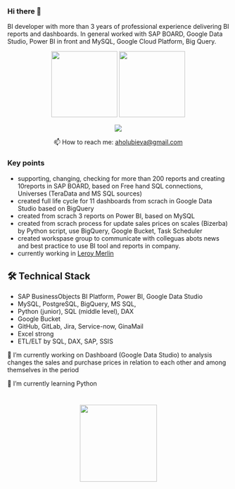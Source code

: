 ### Hi there 👋
BI developer with more than 3 years of professional experience delivering BI reports and dashboards.
In general worked with SAP BOARD, Google Data Studio, Power BI in front and MySQL, Google Cloud Platform, Big Query. 

<p align='center'>
   <a href="https://github-readme-stats.vercel.app/api?username=AlyonaCherry&show_icons=true&count_private=true">
       <img height=150 src="https://github-readme-stats.vercel.app/api?username=AlyonaCherry&show_icons=true&count_private=true"/></a>
   <a href="https://github.com/AlyonaCherry/github-readme-stats">
       <img height=150 src="https://github-readme-stats.vercel.app/api/top-langs/?username=AlyonaCherry&layout=compact"/></a>
</p>

<p align='center'>
   <a href="https://www.linkedin.com/in/alyona-holubieva-373724212/">
       <img src="https://img.shields.io/badge/linkedin-%230077B5.svg?&style=for-the-badge&logo=linkedin&logoColor=white"/>
   </a>
<p align='center'>
   📫 How to reach me: <a href='mailto:aholubieva@gmail.com'>aholubieva@gmail.com</a>
</p>



### Key points

*   supporting, changing, checking for more than 200 reports and creating 10reports in SAP BOARD, 
    based on Free hand SQL connections, Universes (TeraData and MS SQL sources)
*   created full life cycle for 11 dashboards from scrach in Google Data Studio based on BigQuery
*   created from scrach 3 reports on Power BI, based on MySQL 
*   created from scrach process for update sales prices on scales (Bizerba) by Python script, use BigQuery, Google Bucket, Task Scheduler
*   created workspase group to communicate with colleguas abots news and best practice to use BI tool and reports in company.
*   currently working in [Leroy Merlin](https://www.linkedin.com/company/leroy-merlin/)

## 🛠 Technical Stack
*   SAP BusinessObjects BI Platform, Power BI, Google Data Studio  
*   MySQL, PostgreSQL, BigQuery, MS SQL, 
*   Python (junior), SQL (middle level), DAX
*   Google Bucket
*   GitHub, GitLab, Jira, Service-now, GinaMail
*   Excel strong
*   ETL/ELT by SQL, DAX, SAP, SSIS

🔭 I’m currently working on Dashboard (Google Data Studio) to analysis changes the sales and purchase prices
   in relation to each other and among themselves in the period
                              
🌱 I’m currently learning Python 


<div align="center" style="margin: 40px 0">
   <a href="https://github.com/alyonacherry/github-profile-views-counter">
       <img width="175px" src="https://komarev.com/ghpvc/?username=romankh3&color=DE002D">
   </a>
</div>
